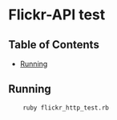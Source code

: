 # Flickr-API test

## Table of Contents

   * [Running](#running)

## Running

        ruby flickr_http_test.rb